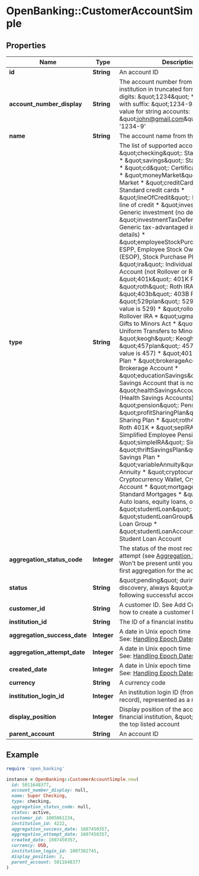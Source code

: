 # OpenBanking::CustomerAccountSimple

## Properties

| Name | Type | Description | Notes |
| ---- | ---- | ----------- | ----- |
| **id** | **String** | An account ID |  |
| **account_number_display** | **String** | The account number from a financial institution in truncated format:    * Last four digits: \&quot;1234\&quot;    * Last four digits with suffix: \&quot;1234-9\&quot;    * Full value for string accounts: \&quot;john@gmail.com\&quot; example: &#39;1234-9&#39; |  |
| **name** | **String** | The account name from the institution |  |
| **type** | **String** | The list of supported account types. * \&quot;checking\&quot;: Standard checking * \&quot;savings\&quot;: Standard savings * \&quot;cd\&quot;: Certificates of deposit * \&quot;moneyMarket\&quot;: Money Market * \&quot;creditCard\&quot;: Standard credit cards * \&quot;lineOfCredit\&quot;: Home equity, line of credit * \&quot;investment\&quot;: Generic investment (no details) * \&quot;investmentTaxDeferred\&quot;: Generic tax-advantaged investment (no details) * \&quot;employeeStockPurchasePlan\&quot;: ESPP, Employee Stock Ownership Plans (ESOP), Stock Purchase Plans * \&quot;ira\&quot;: Individual Retirement Account (not Rollover or Roth) * \&quot;401k\&quot;: 401K Plan * \&quot;roth\&quot;: Roth IRA, Roth 401K * \&quot;403b\&quot;: 403B Plan * \&quot;529plan\&quot;: 529 Plan (True value is 529) * \&quot;rollover\&quot;: Rollover IRA * \&quot;ugma\&quot;: Uniform Gifts to Minors Act * \&quot;utma\&quot;: Uniform Transfers to Minors Act * \&quot;keogh\&quot;: Keogh Plan * \&quot;457plan\&quot;: 457 Plan (True value is 457) * \&quot;401a\&quot;: 401A Plan * \&quot;brokerageAccount\&quot;: Brokerage Account * \&quot;educationSavings\&quot;: Education Savings Account that is not a 529 * \&quot;healthSavingsAccount\&quot;: HSA (Health Savings Accounts) * \&quot;pension\&quot;: Pension * \&quot;profitSharingPlan\&quot;: Profit Sharing Plan * \&quot;roth401k\&quot;: Roth 401K * \&quot;sepIRA\&quot;: Simplified Employee Pension IRA * \&quot;simpleIRA\&quot;: Simple IRA * \&quot;thriftSavingsPlan\&quot;: Thrift Savings Plan * \&quot;variableAnnuity\&quot;: Variable Annuity * \&quot;cryptocurrency\&quot;: Cryptocurrency Wallet, Cryptocurrency Account * \&quot;mortgage\&quot;: Standard Mortgages * \&quot;loan\&quot;: Auto loans, equity loans, other loans * \&quot;studentLoan\&quot;: Student Loan * \&quot;studentLoanGroup\&quot;: Student Loan Group * \&quot;studentLoanAccount\&quot;: Student Loan Account |  |
| **aggregation_status_code** | **Integer** | The status of the most recent aggregation attempt (see [Aggregation Status Codes](https://developer.mastercard.com/open-banking-us/documentation/products/manage/account-aggregation/#aggregation-status-codes)). Won&#39;t be present until you have run your first aggregation for the account. | [optional] |
| **status** | **String** | \&quot;pending\&quot; during account discovery, always \&quot;active\&quot; following   successful account activation |  |
| **customer_id** | **String** | A customer ID. See Add Customer API for how to create a customer ID. |  |
| **institution_id** | **String** | The ID of a financial institution |  |
| **aggregation_success_date** | **Integer** | A date in Unix epoch time (in seconds). See: [Handling Epoch Dates and Times](https://developer.mastercard.com/open-banking-us/documentation/codes-and-formats/). | [optional] |
| **aggregation_attempt_date** | **Integer** | A date in Unix epoch time (in seconds). See: [Handling Epoch Dates and Times](https://developer.mastercard.com/open-banking-us/documentation/codes-and-formats/). | [optional] |
| **created_date** | **Integer** | A date in Unix epoch time (in seconds). See: [Handling Epoch Dates and Times](https://developer.mastercard.com/open-banking-us/documentation/codes-and-formats/). |  |
| **currency** | **String** | A currency code |  |
| **institution_login_id** | **Integer** | An institution login ID (from the account record), represented as a number |  |
| **display_position** | **Integer** | Display position of the account at the financial institution, \&quot;1\&quot;     being the top listed account |  |
| **parent_account** | **String** | An account ID | [optional] |

## Example

```ruby
require 'open_banking'

instance = OpenBanking::CustomerAccountSimple.new(
  id: 5011648377,
  account_number_display: null,
  name: Super Checking,
  type: checking,
  aggregation_status_code: null,
  status: active,
  customer_id: 1005061234,
  institution_id: 4222,
  aggregation_success_date: 1607450357,
  aggregation_attempt_date: 1607450357,
  created_date: 1607450357,
  currency: USD,
  institution_login_id: 1007302745,
  display_position: 2,
  parent_account: 5011648377
)
```

